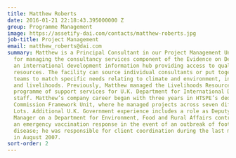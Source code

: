```yaml
---
title: Matthew Roberts
date: 2016-01-21 22:18:43.395000000 Z
group: Programme Management
image: https://assetify-dai.com/contacts/matthew-roberts.jpg
job-title: Project Management
email: matthew_roberts@dai.com
summary: Matthew is a Principal Consultant in our Project Management Unit, with responsibility
  for managing the consultancy services component of the Evidence on Demand programme,
  an international development information hub providing access to quality-assured
  resources. The facility can source individual consultants or put together bespoke
  teams to match specific needs relating to climate and environment, infrastructure,
  and livelihoods. Previously, Matthew managed the Livelihoods Resource Centre, a
  programme of support services for U.K. Department for International Development
  staff. Matthew’s company career began with three years in HTSPE’s dedicated European
  Commission Framework Unit, where he managed projects across seven different thematic
  Lots. Additional U.K. Government experience includes a role as Deputy Programme
  Manager on a Department for Environment, Food and Rural Affairs contract to provide
  an emergency vaccination response in the event of an outbreak of foot and mouth
  disease; he was responsible for client coordination during the last major outbreak
  in August 2007.
sort-order: 2
---
```


